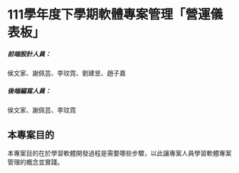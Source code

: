 # 111學年度下學期軟體專案管理「營運儀表板」
<h5>前端設計人員：</h5>侯文家、謝佩芸、李玟霓、劉建昱、趙子嘉
<h5>後端編寫人員：</h5>侯文家、謝佩芸、李玟霓

<h2>本專案目的</h2>
<p>本專案目的在於學習軟體開發過程是需要哪些步驟，以此讓專案人員學習軟體專案管理的概念並實踐。</p>

